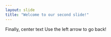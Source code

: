 ```yaml
---
layout: slide
title: "Welcome to our second slide!"
---
```

Finally, center text
Use the left arrow to go back!
